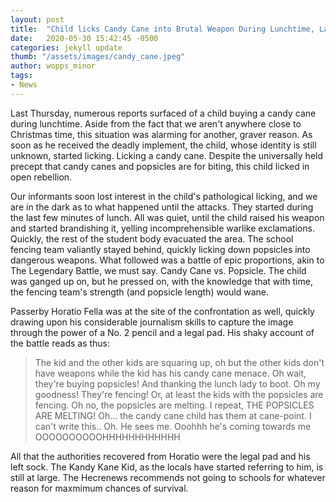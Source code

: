 ```yaml
---
layout: post
title:  "Child licks Candy Cane into Brutal Weapon During Lunchtime, Laughs Maniacally"
date:   2020-05-30 15:42:45 -0500
categories: jekyll update
thumb: "/assets/images/candy_cane.jpeg"
author: wopps_minor
tags:
- News
---
```


Last Thursday, numerous reports surfaced of a child buying a candy cane during lunchtime. Aside from the fact that we aren't anywhere close to Christmas time, this situation was alarming for another, graver reason. As soon as he received the deadly implement, the child, whose identity is still unknown, started licking. Licking a candy cane. Despite the universally held precept that candy canes and popsicles are for biting, this child licked in open rebellion.

Our informants soon lost interest in the child's pathological licking, and we are in the dark as to what happened until the attacks. They started during the last few minutes of lunch. All was quiet, until the child raised his weapon and started brandishing it, yelling incomprehensible warlike exclamations. Quickly, the rest of the student body evacuated the area. The school fencing team valiantly stayed behind, quickly licking down popsicles into dangerous weapons. What followed was a battle of epic proportions, akin to The Legendary Battle, we must say. Candy Cane vs. Popsicle. The child was ganged up on, but he pressed on, with the knowledge that with time, the fencing team's strength (and popsicle length) would wane.

Passerby Horatio Fella was at the site of the confrontation as well, quickly drawing upon his considerable journalism skills to capture the image through the power of a No. 2 pencil and a legal pad. His shaky account of the battle reads as thus:

> The kid and the other kids are squaring up, oh but the other kids don't have weapons while the kid has his candy cane menace.
> Oh wait, they're buying popsicles! And thanking the lunch lady to boot. 
> Oh my goodness! They're fencing! Or, at least the kids with the popsicles are fencing.
> Oh no, the popsicles are melting. I repeat, THE POPSICLES ARE MELTING!
> Oh... the candy cane child has them at cane-point. I can't write this..
> Oh. He sees me.
> Ooohhh he's coming towards me
> OOOOOOOOOOHHHHHHHHHHHH

All that the authorities recovered from Horatio were the legal pad and his left sock. The Kandy Kane Kid, as the locals have started referring to him, is still at large. The Hecrenews recommends not going to schools for whatever reason for maxmimum chances of survival.
